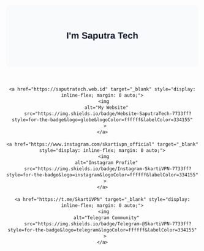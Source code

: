<section style="display: flex; flex-direction: column; align-items: center; gap: 16px; margin: 0 auto; text-align: center;">
  
  <!-- Header Image -->
  <a href="https://profile.saputratech.web.id">
    <picture>
      <source media="(prefers-color-scheme: dark)" srcset="./header-dark-new.svg">
      <source media="(prefers-color-scheme: light)" srcset="./header-new.svg" />
      <img 
        alt="SaputraTech | Freelancer · Front-End Developer · UI Designer 🎨" 
        src="./header-new.svg" 
        style="border-radius: 12px; max-width: 896px; width: 100%; height: auto;"
      />
    </picture>
  </a>

<!-- Badges -->
<header>
  <div style="display: flex; justify-content: center; align-items: center; flex-wrap: wrap; gap: 12px; margin-top: 16px; text-align: center;">
    
    <a href="https://saputratech.web.id" target="_blank" style="display: inline-flex; margin: 0 auto;">
      <img 
        alt="My Website" 
        src="https://img.shields.io/badge/Website-SaputraTech-7733ff?style=for-the-badge&logo=globe&logoColor=ffffff&labelColor=334155"
      >
    </a>
    
    <a href="https://www.instagram.com/skartivpn_official" target="_blank" style="display: inline-flex; margin: 0 auto;">
      <img 
        alt="Instagram Profile" 
        src="https://img.shields.io/badge/Instagram-SkartiVPN-7733ff?style=for-the-badge&logo=instagram&logoColor=ffffff&labelColor=334155"
      >
    </a>
    
    <a href="https://t.me/SkartiVPN" target="_blank" style="display: inline-flex; margin: 0 auto;">
      <img 
        alt="Telegram Community" 
        src="https://img.shields.io/badge/Telegram-@SkartiVPN-7733ff?style=for-the-badge&logo=telegram&logoColor=ffffff&labelColor=334155"
      >
    </a>

  </div>
</header>
